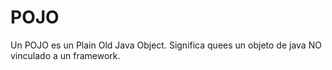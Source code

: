 # POJO

Un POJO  es un Plain Old Java Object. Significa quees un objeto de java NO vinculado a un framework.
